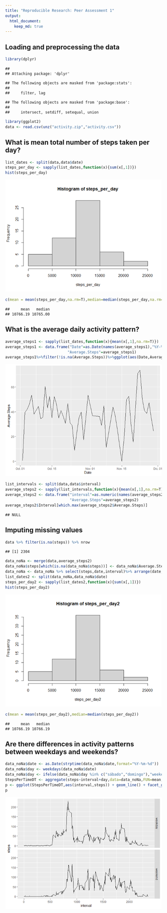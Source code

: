 ```yaml
---
title: "Reproducible Research: Peer Assessment 1"
output: 
  html_document:
    keep_md: true
---
```



## Loading and preprocessing the data

```r
library(dplyr)
```

```
## 
## Attaching package: 'dplyr'
```

```
## The following objects are masked from 'package:stats':
## 
##     filter, lag
```

```
## The following objects are masked from 'package:base':
## 
##     intersect, setdiff, setequal, union
```

```r
library(ggplot2)
data <- read.csv(unz("activity.zip","activity.csv"))
```
## What is mean total number of steps taken per day?

```r
list_dates <- split(data,data$date)
steps_per_day <- sapply(list_dates,function(x){sum(x[,1])})
hist(steps_per_day)
```

![](PA1_template_files/figure-html/unnamed-chunk-2-1.png)<!-- -->

```r
c(mean = mean(steps_per_day,na.rm=T),median=median(steps_per_day,na.rm=T))
```

```
##     mean   median 
## 10766.19 10765.00
```
## What is the average daily activity pattern?

```r
average_steps1 <- sapply(list_dates,function(x){mean(x[,1],na.rm=T)})
average_steps1 <- data.frame("Date"=as.Date(names(average_steps1),"%Y-%m-%d"),
                            "Average.Steps"=average_steps1)
average_steps1%>%filter(!is.na(Average.Steps))%>%ggplot(aes(Date,Average.Steps)) + geom_line()
```

![](PA1_template_files/figure-html/unnamed-chunk-3-1.png)<!-- -->

```r
list_intervals <- split(data,data$interval)
average_steps2 <- sapply(list_intervals,function(x){mean(x[,1],na.rm=T)})
average_steps2 <- data.frame("interval"=as.numeric(names(average_steps2)),
                             "Average.Steps"=average_steps2)
average_steps2$Interval[which.max(average_steps2$Average.Steps)]
```

```
## NULL
```

## Imputing missing values



```r
data %>% filter(is.na(steps)) %>% nrow
```

```
## [1] 2304
```

```r
data_noNa <- merge(data,average_steps2)
data_noNa$steps[which(is.na(data_noNa$steps))] <- data_noNa$Average.Steps[which(is.na(data_noNa$steps))]
data_noNa <- data_noNa %>% select(steps,date,interval)%>% arrange(date,interval)
list_dates2 <- split(data_noNa,data_noNa$date)
steps_per_day2 <- sapply(list_dates2,function(x){sum(x[,1])})
hist(steps_per_day2)
```

![](PA1_template_files/figure-html/unnamed-chunk-4-1.png)<!-- -->

```r
c(mean = mean(steps_per_day2),median=median(steps_per_day2))
```

```
##     mean   median 
## 10766.19 10766.19
```
## Are there differences in activity patterns between weekdays and weekends?


```r
data_noNa$date <- as.Date(strptime(data_noNa$date,format="%Y-%m-%d"))
data_noNa$day <- weekdays(data_noNa$date)
data_noNa$day <- ifelse(data_noNa$day %in% c("sábado","domingo"),"weekend","weekday")
StepsPerTimeDT <- aggregate(steps~interval+day,data=data_noNa,FUN=mean,na.action=na.omit)
p <- ggplot(StepsPerTimeDT,aes(interval,steps)) + geom_line() + facet_grid(day~ .)
p
```

![](PA1_template_files/figure-html/unnamed-chunk-5-1.png)<!-- -->
